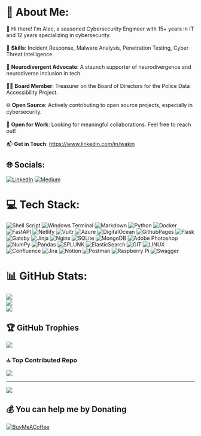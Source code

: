 # 💫 About Me:
👋 Hi there! I'm Alec, a seasoned Cybersecurity Engineer with 15+ years in IT and 12 years specializing in cybersecurity.<br><br>🔐 **Skills**: Incident Response, Malware Analysis, Penetration Testing, Cyber Threat Intelligence.<br><br>🧠 **Neurodivergent Advocate**: A staunch supporter of neurodivergence and neurodiverse inclusion in tech.<br><br>👮‍♂️ **Board Member**: Treasurer on the Board of Directors for the Police Data Accessibility Project.<br><br>🌐 **Open Source**: Actively contributing to open source projects, especially in cybersecurity.<br><br>🤝 **Open for Work**: Looking for meaningful collaborations. Feel free to reach out!<br><br>📬 **Get in Touch**: https://www.linkedin.com/in/wakin<br>


## 🌐 Socials:
[![LinkedIn](https://img.shields.io/badge/LinkedIn-%230077B5.svg?logo=linkedin&logoColor=white)](https://linkedin.com/in/wakin) [![Medium](https://img.shields.io/badge/Medium-12100E?logo=medium&logoColor=white)](https://medium.com/@alecakin) 

# 💻 Tech Stack:
![Shell Script](https://img.shields.io/badge/shell_script-%23121011.svg?style=flat&logo=gnu-bash&logoColor=white) ![Windows Terminal](https://img.shields.io/badge/Windows%20Terminal-%234D4D4D.svg?style=flat&logo=windows-terminal&logoColor=white) ![Markdown](https://img.shields.io/badge/markdown-%23000000.svg?style=flat&logo=markdown&logoColor=white) ![Python](https://img.shields.io/badge/python-3670A0?style=flat&logo=python&logoColor=ffdd54) ![Docker](https://img.shields.io/badge/docker-%230db7ed.svg?style=flat&logo=docker&logoColor=white) ![FastAPI](https://img.shields.io/badge/FastAPI-005571?style=flat&logo=fastapi) ![Netlify](https://img.shields.io/badge/netlify-%23000000.svg?style=flat&logo=netlify&logoColor=#00C7B7) ![Vultr](https://img.shields.io/badge/Vultr-007BFC.svg?style=flat&logo=vultr) ![Azure](https://img.shields.io/badge/azure-%230072C6.svg?style=flat&logo=microsoftazure&logoColor=white) ![DigitalOcean](https://img.shields.io/badge/DigitalOcean-%230167ff.svg?style=flat&logo=digitalOcean&logoColor=white) ![GithubPages](https://img.shields.io/badge/github%20pages-121013?style=flat&logo=github&logoColor=white) ![Flask](https://img.shields.io/badge/flask-%23000.svg?style=flat&logo=flask&logoColor=white) ![Gatsby](https://img.shields.io/badge/Gatsby-%23663399.svg?style=flat&logo=gatsby&logoColor=white) ![Jinja](https://img.shields.io/badge/jinja-white.svg?style=flat&logo=jinja&logoColor=black) ![Nginx](https://img.shields.io/badge/nginx-%23009639.svg?style=flat&logo=nginx&logoColor=white) ![SQLite](https://img.shields.io/badge/sqlite-%2307405e.svg?style=flat&logo=sqlite&logoColor=white) ![MongoDB](https://img.shields.io/badge/MongoDB-%234ea94b.svg?style=flat&logo=mongodb&logoColor=white) ![Adobe Photoshop](https://img.shields.io/badge/adobe%20photoshop-%2331A8FF.svg?style=flat&logo=adobe%20photoshop&logoColor=white) ![NumPy](https://img.shields.io/badge/numpy-%23013243.svg?style=flat&logo=numpy&logoColor=white) ![Pandas](https://img.shields.io/badge/pandas-%23150458.svg?style=flat&logo=pandas&logoColor=white) ![SPLUNK](https://img.shields.io/badge/splunk-000000.svg?style=flat&logo=splunk&color=%23000000) ![ElasticSearch](https://img.shields.io/badge/-ElasticSearch-005571?style=flat&logo=elasticsearch) ![GIT](https://img.shields.io/badge/Git-fc6d26?style=flat&logo=git&logoColor=white) ![LINUX](https://img.shields.io/badge/Linux-FCC624?style=flat&logo=linux&logoColor=black) ![Confluence](https://img.shields.io/badge/confluence-%23172BF4.svg?style=flat&logo=confluence&logoColor=white) ![Jira](https://img.shields.io/badge/jira-%230A0FFF.svg?style=flat&logo=jira&logoColor=white) ![Notion](https://img.shields.io/badge/Notion-%23000000.svg?style=flat&logo=notion&logoColor=white) ![Postman](https://img.shields.io/badge/Postman-FF6C37?style=flat&logo=postman&logoColor=white) ![Raspberry Pi](https://img.shields.io/badge/-RaspberryPi-C51A4A?style=flat&logo=Raspberry-Pi) ![Swagger](https://img.shields.io/badge/-Swagger-%23Clojure?style=flat&logo=swagger&logoColor=white)
# 📊 GitHub Stats:
![](https://github-readme-stats.vercel.app/api?username=rainmana&theme=onedark&hide_border=false&include_all_commits=true&count_private=true)<br/>
![](https://github-readme-streak-stats.herokuapp.com/?user=rainmana&theme=onedark&hide_border=false)<br/>
![](https://github-readme-stats.vercel.app/api/top-langs/?username=rainmana&theme=onedark&hide_border=false&include_all_commits=true&count_private=true&layout=compact)

## 🏆 GitHub Trophies
![](https://github-profile-trophy.vercel.app/?username=rainmana&theme=onedark&no-frame=false&no-bg=false&margin-w=4)

### 🔝 Top Contributed Repo
![](https://github-contributor-stats.vercel.app/api?username=rainmana&limit=5&theme=onedark&combine_all_yearly_contributions=true)

---
[![](https://visitcount.itsvg.in/api?id=rainmana&icon=0&color=0)](https://visitcount.itsvg.in)

  ## 💰 You can help me by Donating
  [![BuyMeACoffee](https://img.shields.io/badge/Buy%20Me%20a%20Coffee-ffdd00?style=for-the-badge&logo=buy-me-a-coffee&logoColor=black)](https://buymeacoffee.com/alecakin) 

  
<!-- Proudly created with GPRM ( https://gprm.itsvg.in ) -->
